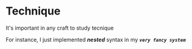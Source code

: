 # Technique

It's important in any craft to study tecnique

For instance, I just implemented ***nested*** syntax in my ***```very fancy system```***
